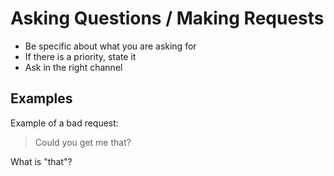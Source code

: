 # Asking Questions / Making Requests

* Be specific about what you are asking for
* If there is a priority,  state it
* Ask in the right channel

## Examples

Example of a bad request:

> Could you get me that?

What is "that"?

